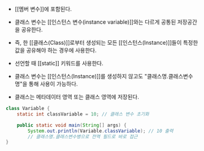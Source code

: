 - [[멤버 변수]]에 포함된다.
- 클래스 변수는 [[인스턴스 변수(instance variable)]]와는 다르게 공통된 저장공간을 공유한다.
- 즉, 한 [[클래스(Class)]]로부터 생성되는 모든 [[인스턴스(Instance)]]들이 특정한 값을 공유해야 하는 경우에 사용한다.

- 선언할 때 [[static]] 키워드를 사용한다.

- 클래스 변수는 [[인스턴스(Instance)]]를 생성하지 않고도 "클래스명.클래스변수명"을 통해 사용이 가능하다.
- 클래스는 메타데이터 영역 또는 클래스 영역에 저장된다.

```java
class Variable {
    static int classVariable = 10; // 클래스 변수 초기화

    public static void main(String[] args) {
        System.out.println(Variable.classVariable); // 10 출력
        // 클래스명.클래스변수병으로 전역 필드로 바로 접근
}
```
